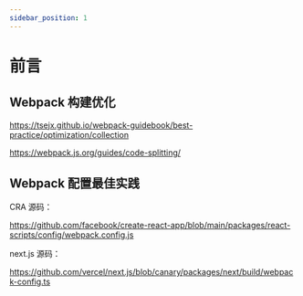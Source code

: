 ```yaml
---
sidebar_position: 1
---
```


# 前言

## Webpack 构建优化

https://tsejx.github.io/webpack-guidebook/best-practice/optimization/collection

https://webpack.js.org/guides/code-splitting/

## Webpack 配置最佳实践

CRA 源码：

https://github.com/facebook/create-react-app/blob/main/packages/react-scripts/config/webpack.config.js

next.js 源码：

https://github.com/vercel/next.js/blob/canary/packages/next/build/webpack-config.ts
